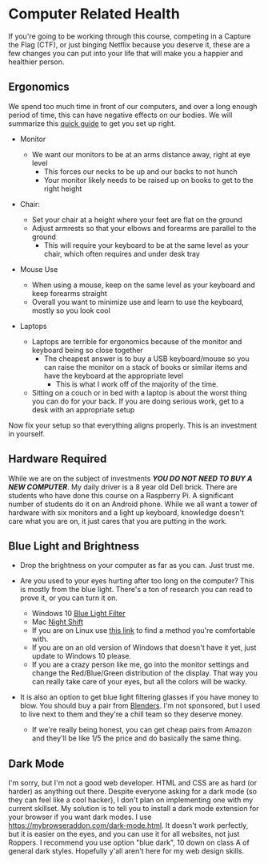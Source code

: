 # Computer Related Health
If you're going to be working through this course, competing in a Capture the Flag (CTF), or just binging Netflix because you deserve it, these are a few changes you can put into your life that will make you a happier and healthier person.

## Ergonomics
We spend too much time in front of our computers, and over a long enough period of time, this can have negative effects on our bodies. We will summarize this [quick guide](https://www.mayoclinic.org/healthy-lifestyle/adult-health/in-depth/office-ergonomics/art-20046169) to get you set up right.

* Monitor
  * We want our monitors to be at an arms distance away, right at eye level
    * This forces our necks to be up and our backs to not hunch
    * Your monitor likely needs to be raised up on books to get to the right height
* Chair:
  * Set your chair at a height where your feet are flat on the ground
  * Adjust armrests so that your elbows and forearms are parallel to the ground
    * This will require your keyboard to be at the same level as your chair, which often requires and under desk tray
* Mouse Use
  * When using a mouse, keep on the same level as your keyboard and keep forearms straight
  * Overall you want to minimize use and learn to use the keyboard, mostly so you look cool

* Laptops
  * Laptops are terrible for ergonomics because of the monitor and keyboard being so close together
    * The cheapest answer is to buy a USB keyboard/mouse so you can raise the monitor on a stack of books or similar items and have the keyboard at the appropriate level
       * This is what I work off of the majority of the time. 
  * Sitting on a couch or in bed with a laptop is about the worst thing you can do for your back. If you are doing serious work, get to a desk with an appropriate setup

Now fix your setup so that everything aligns properly. This is an investment in yourself.

## Hardware Required

While we are on the subject of investments ***YOU DO NOT NEED TO BUY A NEW COMPUTER***. My daily driver is a 8 year old Dell brick. There are students who have done this course on a Raspberry Pi. A significant number of students do it on an Android phone. While we all want a tower of hardware with six monitors and a light up keyboard, knowledge doesn't care what you are on, it just cares that you are putting in the work.

## Blue Light and Brightness
* Drop the brightness on your computer as far as you can. Just trust me.

* Are you used to your eyes hurting after too long on the computer? This is mostly from the blue light. There's a ton of research you can read to prove it, or you can turn it on.
   * Windows 10 [Blue Light Filter](https://support.microsoft.com/en-us/windows/set-your-display-for-night-time-in-windows-10-18fe903a-e0a1-8326-4c68-fd23d7aaf136)
   * Mac [Night Shift](https://support.apple.com/en-us/HT207513)
   * If you are on Linux use [this link](https://itsfoss.com/night-shift-flux-ubuntu-linux/) to find a method you're comfortable with.
   * If you are on an old version of Windows that doesn't have it yet, just update to Windows 10 please.
   * If you are a crazy person like me, go into the monitor settings and change the Red/Blue/Green distribution of the display. That way you can really take care of your eyes, but all the colors will be wacky. 
 
* It is also an option to get blue light filtering glasses if you have money to blow. You should buy a pair from [Blenders](https://www.blenderseyewear.com/collections/blue-light). I'm not sponsored, but I used to live next to them and they're a chill team so they deserve money.
   * If we're really being honest, you can get cheap pairs from Amazon and they'll be like 1/5 the price and do basically the same thing.

## Dark Mode

I'm sorry, but I'm not a good web developer. HTML and CSS are as hard (or harder) as anything out there. Despite everyone asking for a dark mode (so they can feel like a cool hacker), I don't plan on implementing one with my current skillset. My solution is to tell you to install a dark mode extension for your browser if you want dark modes. I use <https://mybrowseraddon.com/dark-mode.html>. It doesn't work perfectly, but it is easier on the eyes, and you can use it for all websites, not just Roppers. I recommend you use option "blue dark", 10 down on class A of general dark styles. Hopefully y'all aren't here for my web design skills.
